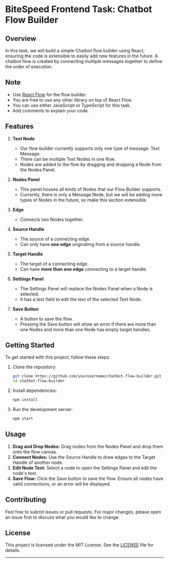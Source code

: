 # BiteSpeed Frontend Task: Chatbot Flow Builder

## Overview

In this task, we will build a simple Chatbot flow builder using React, ensuring the code is extensible to easily add new features in the future. A chatbot flow is created by connecting multiple messages together to define the order of execution.

## Note

- Use [React Flow](https://reactflow.dev/) for the flow builder.
- You are free to use any other library on top of React Flow.
- You can use either JavaScript or TypeScript for this task.
- Add comments to explain your code.

## Features

1. **Text Node**
    - Our flow builder currently supports only one type of message: Text Message.
    - There can be multiple Text Nodes in one flow.
    - Nodes are added to the flow by dragging and dropping a Node from the Nodes Panel.
  
2. **Nodes Panel**
    - This panel houses all kinds of Nodes that our Flow Builder supports.
    - Currently, there is only a Message Node, but we will be adding more types of Nodes in the future, so make this section extensible.

3. **Edge**
    - Connects two Nodes together.

4. **Source Handle**
    - The source of a connecting edge.
    - Can only have **one edge** originating from a source handle.

5. **Target Handle**
    - The target of a connecting edge.
    - Can have **more than one edge** connecting to a target handle.

6. **Settings Panel**
    
    
    
    - The Settings Panel will replace the Nodes Panel when a Node is selected.
    - It has a text field to edit the text of the selected Text Node.

7. **Save Button**
    - A button to save the flow.
    - Pressing the Save button will show an error if there are more than one Nodes and more than one Node has empty target handles.

## Getting Started

To get started with this project, follow these steps:

1. Clone the repository:
    ```sh
    git clone https://github.com/yourusername/chatbot-flow-builder.git
    cd chatbot-flow-builder
    ```

2. Install dependencies:
    ```sh
    npm install
    ```

3. Run the development server:
    ```sh
    npm start
    ```


## Usage

1. **Drag and Drop Nodes:** Drag nodes from the Nodes Panel and drop them onto the flow canvas.
2. **Connect Nodes:** Use the Source Handle to draw edges to the Target Handle of another node.
3. **Edit Node Text:** Select a node to open the Settings Panel and edit the node's text.
4. **Save Flow:** Click the Save button to save the flow. Ensure all nodes have valid connections, or an error will be displayed.

## Contributing

Feel free to submit issues or pull requests. For major changes, please open an issue first to discuss what you would like to change.

## License

This project is licensed under the MIT License. See the [LICENSE](LICENSE) file for details.

---
